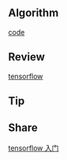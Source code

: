 ## Algorithm

[code](/images/temp/haha-2023-06-07.png)

## Review

[tensorflow](https://tf.wiki/zh_hans/deployment/javascript.html)

## Tip

## Share

[tensorflow 入门](https://www.gstaticcnapps.cn)
